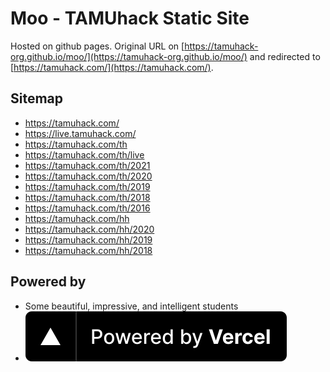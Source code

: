 # Moo - TAMUhack Static Site

Hosted on github pages. Original URL on [https://tamuhack-org.github.io/moo/](https://tamuhack-org.github.io/moo/) and redirected to [https://tamuhack.com/](https://tamuhack.com/).

## Sitemap
- https://tamuhack.com/
- https://live.tamuhack.com/
- https://tamuhack.com/th
- https://tamuhack.com/th/live
- https://tamuhack.com/th/2021
- https://tamuhack.com/th/2020
- https://tamuhack.com/th/2019
- https://tamuhack.com/th/2018
- https://tamuhack.com/th/2016
- https://tamuhack.com/hh
- https://tamuhack.com/hh/2020
- https://tamuhack.com/hh/2019
- https://tamuhack.com/hh/2018

## Powered by

* Some beautiful, impressive, and intelligent students
* ![Vercel](./static/assets/powered-by-vercel.svg)